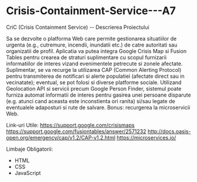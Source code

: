 # Crisis-Containment-Service---A7

CriC (Crisis Containment Service) -- Descrierea Proiectului

Sa se dezvolte o platforma Web care permite gestionarea situatiilor de urgenta (e.g., cutremure, incendii, inundatii etc.) de catre autoritati sau organizatii de profil. Aplicatia va putea integra Google Crisis Map si Fusion Tables pentru crearea de straturi suplimentare cu scopul furnizarii informatiilor de interes vizand evenimentele petrecute si zonele afectate. Suplimentar, se va recurge la utilizarea CAP (Common Alerting Protocol) pentru transmiterea de notificari si alerte populatiei (afectate direct sau in vecinatate); eventual, se pot folosi si diverse platforme sociale. Utilizand Geolocation API si servicii precum Google Person Finder, sistemul poate furniza automat informatii de interes pentru gasirea unei persoane disparute (e.g. atunci cand aceasta este inconstienta ori ranita) si/sau legate de eventualele adaposturi si rute de salvare. Bonus: recurgerea la microservicii Web.

Link-uri Utile:
https://support.google.com/crisismaps
https://support.google.com/fusiontables/answer/2571232
http://docs.oasis-open.org/emergency/cap/v1.2/CAP-v1.2.html
https://microservices.io/

Limbaje Obligatorii:
- HTML
- CSS
- JavaScript
